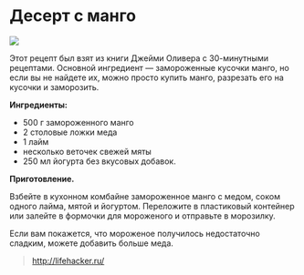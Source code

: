 # Десерт с манго
![](/images/Kulinar/IceCream/icecream.jpg)

Этот рецепт был взят из книги Джейми Оливера с 30-минутными рецептами. Основной ингредиент — замороженные кусочки манго, но если вы не найдете их, можно просто купить манго, разрезать его на кусочки и заморозить.

**Ингредиенты:**

- 500 г замороженного манго
- 2 столовые ложки меда
- 1 лайм
- несколько веточек свежей мяты
- 250 мл йогурта без вкусовых добавок.

**Приготовление.**

Взбейте в кухонном комбайне замороженное манго с медом, соком одного лайма, мятой и йогуртом. Переложите в пластиковый контейнер или залейте в формочки для мороженого и отправьте в морозилку.

Если вам покажется, что мороженое получилось недостаточно сладким, можете добавить больше меда.

> http://lifehacker.ru/
